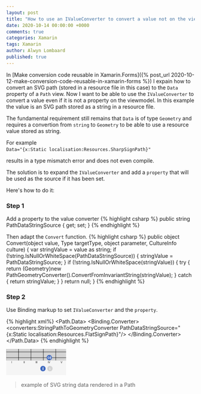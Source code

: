 ```yaml
---
layout: post
title: "How to use an IValueConverter to convert a value not on the view model"
date: 2020-10-14 00:00:00 +0000
comments: true
categories: Xamarin
tags: Xamarin
author: Alwyn Lombaard
published: true
---
```


In [Make conversion code reusable in Xamarin.Forms]({% post_url 2020-10-12-make-conversion-code-reusable-in-xamarin-forms %}) I expain how to convert an SVG path (stored in a resource file in this case) to the `Data` property of a `Path` view. Now I want to be able to use the `IValueConverter` to convert a value even if it is not a property on the viewmodel. In this example the value is an SVG path stored as a string in a resource file.

The fundamental requirement still remains that `Data` is of type `Geometry` and requires a convertion from `string` to `Geometry` to be able to use a resource value stored as string. 

For example  
`Data="{x:Static localisation:Resources.SharpSignPath}"`

results in a type mismatch error and does not even compile.

The solution is to expand the `IValueConverter` and add a `property` that will be used as the source if it has been set.

Here's how to do it:

### Step 1
Add a property to the value converter
{% highlight csharp %}
public string PathDataStringSource { get; set; }
{% endhighlight %}

Then adapt the `Convert` function.
{% highlight csharp %}
public object Convert(object value, Type targetType, object parameter, CultureInfo culture)
{
    var stringValue = value as string;
    if (!string.IsNullOrWhiteSpace(PathDataStringSource))
    {
        stringValue = PathDataStringSource;
    }
    if (!string.IsNullOrWhiteSpace(stringValue))
    {
        try
        {
            return (Geometry)new PathGeometryConverter().ConvertFromInvariantString(stringValue);
        }
        catch
        {
            return stringValue;
        }
    }
    return null;
}
{% endhighlight %}

### Step 2
Use Binding markup to set `IValueConverter` and the `property`.

{% highlight xml%}
<Path x:Name="FlatSign"
    Stroke="White"
    Fill="White"
    Aspect="Uniform"
    StrokeThickness="1">
    <Path.Data>
        <Binding>
            <Binding.Converter>
                <converters:StringPathToGeometryConverter
                    PathDataStringSource="{x:Static localisation:Resources.FlatSignPath}"/>
            </Binding.Converter>
        </Binding>
    </Path.Data>
</Path>
{% endhighlight %}


<a href="/images/sharpsign.png" target="_blank"><img src="/images/sharpsign.png" alt="Step 1" width="160"/></a>
>example of SVG string data rendered in a Path